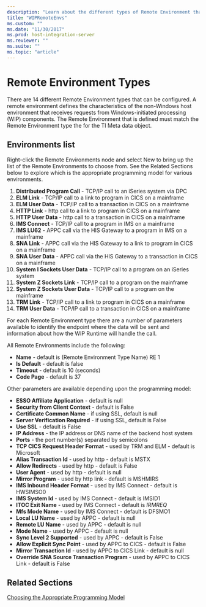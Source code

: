 ```yaml
---
description: "Learn about the different types of Remote Environment that can be configured to define the characteristics of a non-Windows host environment that receives requests from Windows-initiated processing (WIP) components."
title: "WIPRemoteEnvs"
ms.custom: ""
ms.date: "11/30/2017"
ms.prod: host-integration-server
ms.reviewer: ""
ms.suite: ""
ms.topic: "article"
---
```

# Remote Environment Types

There are 14 different Remote Environment types that can be configured. A remote environment defines the characteristics of the non-Windows host environment that receives requests from Windows-initiated processing (WIP) components. The Remote Environment that is defined must match the Remote Environment type the for the TI Meta data object.

## Environments list

Right-click the Remote Environments node and select New to bring up the list of the Remote Environments to choose from.  See the Related Sections below to explore which is the appropriate programming model for various environments.

1. **Distributed Program Call** - TCP/IP call to an iSeries system via DPC
2. **ELM Link** - TCP/IP call to a link to program in CICS on a mainframe
3. **ELM User Data** - TCP/IP call to a transaction in CICS on a mainframe
4. **HTTP Link** - http call to a link to program in CICS on a mainframe
5. **HTTP User Data** - http call to a transaction in CICS on a mainframe
6. **IMS Connect** - TCP/IP call to a program in IMS on a mainframe
7. **IMS LU62** - APPC call via the HIS Gateway to a program in IMS on a mainframe
8. **SNA Link** - APPC call via the HIS Gateway to a link to program in CICS on a mainframe
9. **SNA User Data** - APPC call via the HIS Gateway to a transaction in CICS on a mainframe
10. **System I Sockets User Data** - TCP/IP call to a program on an iSeries system
11. **System Z Sockets Link** - TCP/IP call to a program on the mainframe
12. **System Z Sockets User Data** - TCP/IP call to a program on the mainframe
13. **TRM Link** - TCP/IP call to a link to program in CICS on a mainframe
14. **TRM User Data** - TCP/IP call to a transaction in CICS on a mainframe

For each Remote Environment type there are a number of parameters available to identify the endpoint where the data will be sent and information about how the WIP Runtime will handle the call.

All Remote Environments include the following:

* **Name** - default is (Remote Environment Type Name) RE 1
* **Is Default** - default is false
* **Timeout** - default is 10 (seconds)
* **Code Page** - default is 37

Other parameters are available depending upon the programming model:

* **ESSO Affiliate Application** - default is null
* **Security from Client Context** - default is False
* **Certificate Common Name** - if using SSL, default is null
* **Server Verification Required** - if using SSL, default is False
* **Use SSL** - default is False
* **IP Address** - the IP address or DNS name of the backend host system
* **Ports** - the port number(s) separated by semicolons
* **TCP CICS Request Header Format** - used by TRM and ELM - default is Microsoft
* **Alias Transaction Id** - used by http - default is MSTX
* **Allow Redirects** - used by http - default is False
* **User Agent** - used by http - default is null
* **Mirror Program** - used by http link - default is MSHMIRS
* **IMS Inbound Header Format** - used by IMS Connect - default is HWSIMSO0
* **IMS System Id** - used by IMS Connect - default is IMSID1
* **ITOC Exit Name** - used by IMS Connect - default is *IRMREQ*
* **Mfs Mode Name** - used by IMS Connect - default is DFSMO1
* **Local LU Name** - used by APPC - default is null
* **Remote LU Name** - used by APPC - default is null
* **Mode Name** - used by APPC - default is null
* **Sync Level 2 Supported** - used by APPC - default is False
* **Allow Explicit Sync Point** - used by APPC to CICS - default is False
* **Mirror Transaction Id** - used by APPC to CICS Link - default is null
* **Override SNA Source Transaction Program** - used by APPC to CICS Link - default is False

## Related Sections

[Choosing the Appropriate Programming Model](../core/choosing-the-appropriate-programming-model1.md)

